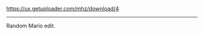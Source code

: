 https://ux.getuploader.com/mhz/download/4
____________________________________________
Random Mario edit.
